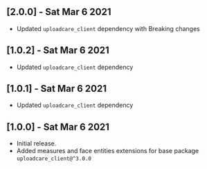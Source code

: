 ## [2.0.0] - Sat Mar 6 2021
* Updated `uploadcare_client` dependency with Breaking changes

## [1.0.2] - Sat Mar 6 2021
* Updated `uploadcare_client` dependency 

## [1.0.1] - Sat Mar 6 2021
* Updated `uploadcare_client` dependency 

## [1.0.0] - Sat Mar 6 2021
* Initial release.
* Added measures and face entities extensions for base package `uploadcare_client@^3.0.0` 
